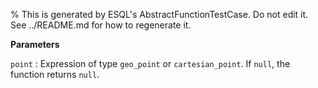 % This is generated by ESQL's AbstractFunctionTestCase. Do not edit it. See ../README.md for how to regenerate it.

**Parameters**

`point`
:   Expression of type `geo_point` or `cartesian_point`. If `null`, the function returns `null`.

